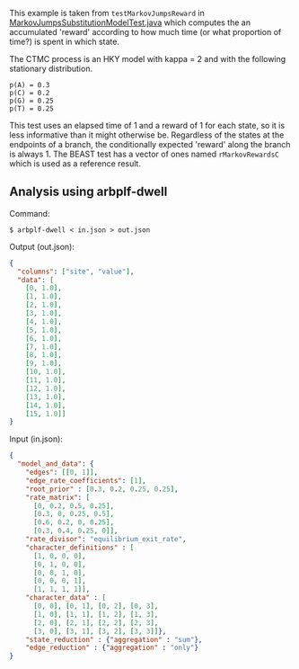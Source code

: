 This example is taken from `testMarkovJumpsReward` in
[MarkovJumpsSubstitutionModelTest.java](https://github.com/beast-dev/beast-mcmc/blob/master/src/test/dr/evomodel/substmodel/MarkovJumpsSubstitutionModelTest.java)
which computes the an accumulated 'reward' according
to how much time (or what proportion of time?) is spent in which state.

The CTMC process is an HKY model with kappa = 2 and with
the following stationary distribution.
```
p(A) = 0.3
p(C) = 0.2
p(G) = 0.25
p(T) = 0.25
```

This test uses an elapsed time of 1 and a reward of 1 for each state,
so it is less informative than it might otherwise be.
Regardless of the states at the endpoints of a branch,
the conditionally expected 'reward' along the branch is always 1.
The BEAST test has a vector of ones named `rMarkovRewardsC`
which is used as a reference result.

Analysis using arbplf-dwell
---

Command:
```shell
$ arbplf-dwell < in.json > out.json
```

Output (out.json):
```json
{
  "columns": ["site", "value"],
  "data": [
    [0, 1.0],
    [1, 1.0],
    [2, 1.0],
    [3, 1.0],
    [4, 1.0],
    [5, 1.0],
    [6, 1.0],
    [7, 1.0],
    [8, 1.0],
    [9, 1.0],
    [10, 1.0],
    [11, 1.0],
    [12, 1.0],
    [13, 1.0],
    [14, 1.0],
    [15, 1.0]]
}
```

Input (in.json):
```json
{
  "model_and_data": {
    "edges": [[0, 1]],
    "edge_rate_coefficients": [1],
    "root_prior" : [0.3, 0.2, 0.25, 0.25],
    "rate_matrix": [
      [0, 0.2, 0.5, 0.25],
      [0.3, 0, 0.25, 0.5],
      [0.6, 0.2, 0, 0.25],
      [0.3, 0.4, 0.25, 0]],
    "rate_divisor": "equilibrium_exit_rate",
    "character_definitions" : [
      [1, 0, 0, 0],
      [0, 1, 0, 0],
      [0, 0, 1, 0],
      [0, 0, 0, 1],
      [1, 1, 1, 1]],
    "character_data" : [
      [0, 0], [0, 1], [0, 2], [0, 3], 
      [1, 0], [1, 1], [1, 2], [1, 3], 
      [2, 0], [2, 1], [2, 2], [2, 3], 
      [3, 0], [3, 1], [3, 2], [3, 3]]},
    "state_reduction" : {"aggregation" : "sum"},
    "edge_reduction" : {"aggregation" : "only"}
}
```
